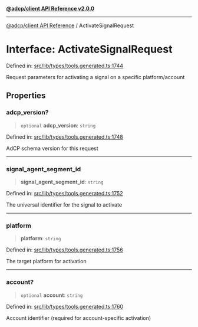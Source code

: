 [**@adcp/client API Reference v2.0.0**](../README.md)

***

[@adcp/client API Reference](../README.md) / ActivateSignalRequest

# Interface: ActivateSignalRequest

Defined in: [src/lib/types/tools.generated.ts:1744](https://github.com/adcontextprotocol/adcp-client/blob/9ed0be764adbd110916d257101c95a577b3f15c8/src/lib/types/tools.generated.ts#L1744)

Request parameters for activating a signal on a specific platform/account

## Properties

### adcp\_version?

> `optional` **adcp\_version**: `string`

Defined in: [src/lib/types/tools.generated.ts:1748](https://github.com/adcontextprotocol/adcp-client/blob/9ed0be764adbd110916d257101c95a577b3f15c8/src/lib/types/tools.generated.ts#L1748)

AdCP schema version for this request

***

### signal\_agent\_segment\_id

> **signal\_agent\_segment\_id**: `string`

Defined in: [src/lib/types/tools.generated.ts:1752](https://github.com/adcontextprotocol/adcp-client/blob/9ed0be764adbd110916d257101c95a577b3f15c8/src/lib/types/tools.generated.ts#L1752)

The universal identifier for the signal to activate

***

### platform

> **platform**: `string`

Defined in: [src/lib/types/tools.generated.ts:1756](https://github.com/adcontextprotocol/adcp-client/blob/9ed0be764adbd110916d257101c95a577b3f15c8/src/lib/types/tools.generated.ts#L1756)

The target platform for activation

***

### account?

> `optional` **account**: `string`

Defined in: [src/lib/types/tools.generated.ts:1760](https://github.com/adcontextprotocol/adcp-client/blob/9ed0be764adbd110916d257101c95a577b3f15c8/src/lib/types/tools.generated.ts#L1760)

Account identifier (required for account-specific activation)
